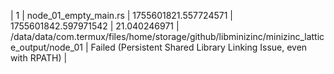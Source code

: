 | 1 | node_01_empty_main.rs | 1755601821.557724571 | 1755601842.597971542 | 21.040246971 | /data/data/com.termux/files/home/storage/github/libminizinc/minizinc_lattice_output/node_01 | Failed (Persistent Shared Library Linking Issue, even with RPATH) |
